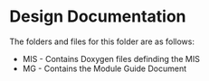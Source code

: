 # Design Documentation

The folders and files for this folder are as follows:

* MIS - Contains Doxygen files definding the MIS
* MG - Contains the Module Guide Document
